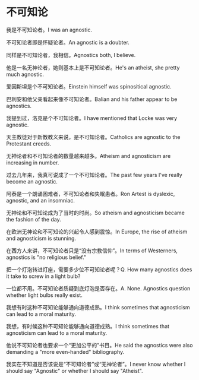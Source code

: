# 不可知论

<p><span class="chinese">我是不可知论者。</span><span class="english">I was an agnostic.</span></p>

<p><span class="chinese">不可知论者即是怀疑论者。</span><span class="english">An agnostic is a doubter.</span></p>

<p><span class="chinese">同样是不可知论者，我相信。</span><span class="english">Agnostics both, I believe.</span></p>

<p><span class="chinese">他是一名无神论者，她则基本上是不可知论者。</span><span class="english">He's an atheist, she pretty much agnostic.</span></p>

<p><span class="chinese">爱因斯坦是个不可知论者。</span><span class="english">Einstein himself was spinositical agnostic.</span></p>

<p><span class="chinese">巴利安和他父亲看起来像不可知论者。</span><span class="english">Balian and his father appear to be agnostics.</span></p>

<p><span class="chinese">我提到过，洛克是个不可知论者。</span><span class="english">I have mentioned that Locke was very agnostic.</span></p>

<p><span class="chinese">天主教徒对于新教教义来说，是不可知论者。</span><span class="english">Catholics are agnostic to the Protestant creeds.</span></p>

<p><span class="chinese">无神论者和不可知论者的数量越来越多。</span><span class="english">Atheism and agnosticism are increasing in number.</span></p>

<p><span class="chinese">过去几年来，我真可说成了一个不可知论者。</span><span class="english">The past few years I've really become an agnostic.</span></p>

<p><span class="chinese">阿泰是一个朗诵困难者，不可知论者和失眠患者。</span><span class="english">Ron Artest is dyslexic, agnostic, and an insomniac.</span></p>

<p><span class="chinese">无神论和不可知论成为了当时的时尚。</span><span class="english">So atheism and agnosticism became the fashion of the day.</span></p>

<p><span class="chinese">在欧洲无神论和不可知论的兴起令人感到震惊。</span><span class="english">In Europe, the rise of atheism and agnosticism is stunning.</span></p>

<p><span class="chinese">在西方人来讲，不可知论者只是“没有宗教信仰”。</span><span class="english">In terms of Westerners, agnostics is "no religious belief."</span></p>

<p><span class="chinese">把一个灯泡转进灯座，需要多少位不可知论者呢？</span><span class="english">Q. How many agnostics does it take to screw in a light bulb?</span></p>

<p><span class="chinese">一位都不用。不可知论者质疑到底灯泡是否存在。</span><span class="english">A. None. Agnostics question whether light bulbs really exist.</span></p>

<p><span class="chinese">我想有时这种不可知论能够通向道德成熟。</span><span class="english">I think sometimes that agnosticism can lead to a moral maturity.</span></p>

<p><span class="chinese">我想，有时候这种不可知论能够通向道德成熟。</span><span class="english">I think sometimes that agnosticism can lead to a moral maturity.</span></p>

<p><span class="chinese">他说不可知论者也要求一个“更加公平的”书目。</span><span class="english">He said the agnostics were also demanding a "more even-handed" bibliography.</span></p>

<p><span class="chinese">我实在不知道是否该说是“不可知论者”或“无神论者”。</span><span class="english">I never know whether I should say "Agnostic" or whether I should say "Atheist".</span></p>

